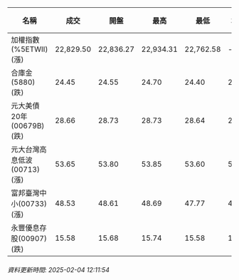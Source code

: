 | 名稱 | 成交 | 開盤 | 最高 | 最低 | 均價 | 成交金額(億) | 昨收 | 漲跌幅 | 漲跌 | 總量 | 昨量 | 振幅 |
| -------- | -------- | -------- | -------- |-------- | -------- | -------- |-------- |-------- |-------- | -------- | -------- |-------- |
|加權指數(%5ETWII) (漲)|22,829.50|22,836.27|22,934.31|22,762.58|-|2,960.21|22,694.71|0.59%|134.79|4,994,368|0|0.76%|
|合庫金(5880) (跌)|24.45|24.55|24.70|24.40|24.51|1.58|24.55|0.41%|0.10|6,435|17,238|1.22%|
|元大美債20年(00679B) (跌)|28.66|28.73|28.73|28.64|28.68|9.11|29.06|1.38%|0.40|31,741|134,027|0.31%|
|元大台灣高息低波(00713) (漲)|53.65|53.80|53.85|53.60|53.72|3.43|53.60|0.09%|0.05|6,386|15,078|0.47%|
|富邦臺灣中小(00733) (漲)|48.53|48.61|48.69|47.77|48.36|0.841|48.50|0.06%|0.03|1,740|5,221|1.90%|
|永豐優息存股(00907) (跌)|15.58|15.68|15.74|15.58|15.67|0.304|15.67|0.57%|0.09|1,939|3,033|1.02%|
###### 資料更新時間: 2025-02-04 12:11:54